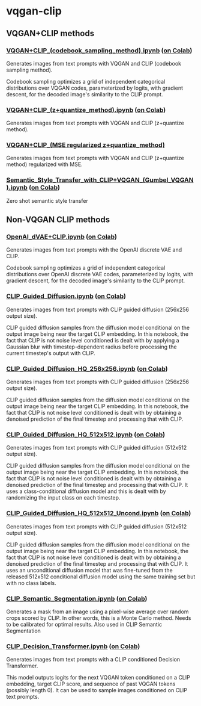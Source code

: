 # vqgan-clip

## VQGAN+CLIP methods

### [VQGAN+CLIP_(codebook_sampling_method).ipynb](https://github.com/EleutherAI/vqgan-clip/blob/main/VQGAN%2BCLIP_(codebook_sampling_method).ipynb) ([on Colab](https://colab.research.google.com/drive/15UwYDsnNeldJFHJ9NdgYBYeo6xPmSelP))

Generates images from text prompts with VQGAN and CLIP (codebook sampling method).

Codebook sampling optimizes a grid of independent categorical distributions over VQGAN codes, parameterized by logits, with gradient descent, for the decoded image's similarity to the CLIP prompt.

### [VQGAN+CLIP_(z+quantize_method).ipynb](https://github.com/EleutherAI/vqgan-clip/blob/main/VQGAN%2BCLIP_(z%2Bquantize_method).ipynb) ([on Colab](https://colab.research.google.com/drive/1L8oL-vLJXVcRzCFbPwOoMkPKJ8-aYdPN))

Generates images from text prompts with VQGAN and CLIP (z+quantize method).

### [VQGAN+CLIP_(MSE regularized z+quantize_method)](https://github.com/EleutherAI/vqgan-clip/blob/main/VQGAN%2BCLIP_(MSE%20regularized%20z%2Bquantize_method).ipynb)

Generates images from text prompts with VQGAN and CLIP (z+quantize method) regularized with MSE.

### [Semantic_Style_Transfer_with_CLIP+VQGAN_(Gumbel_VQGAN).ipynb](https://github.com/EleutherAI/vqgan-clip/blob/main/Semantic_Style_Transfer_with_CLIP%2BVQGAN_(Gumbel_VQGAN).ipynb) ([on Colab](https://colab.research.google.com/drive/1kNZYKlGRkkW4SDoawnq1ZoH0jhnX_jlV))

Zero shot semantic style transfer

## Non-VQGAN CLIP methods

### [OpenAI_dVAE+CLIP.ipynb](https://github.com/EleutherAI/vqgan-clip/blob/main/OpenAI_dVAE%2BCLIP.ipynb) ([on Colab](https://colab.research.google.com/drive/10DzGECHlEnL4oeqsN-FWCkIe_sq3wVqt))

Generates images from text prompts with the OpenAI discrete VAE and CLIP.

Codebook sampling optimizes a grid of independent categorical distributions over OpenAI discrete VAE codes, parameterized by logits, with gradient descent, for the decoded image's similarity to the CLIP prompt.

### [CLIP_Guided_Diffusion.ipynb](https://github.com/EleutherAI/vqgan-clip/blob/main/CLIP_Guided_Diffusion.ipynb) ([on Colab](https://colab.research.google.com/drive/1ED6_MYVXTApBHzQObUPaaMolgf9hZOOF))

Generates images from text prompts with CLIP guided diffusion (256x256 output size).

CLIP guided diffusion samples from the diffusion model conditional on the output image being near the target CLIP embedding. In this notebook, the fact that CLIP is not noise level conditioned is dealt with by applying a Gaussian blur with timestep-dependent radius before processing the current timestep's output with CLIP.

### [CLIP_Guided_Diffusion_HQ_256x256.ipynb](https://github.com/EleutherAI/vqgan-clip/blob/main/CLIP_Guided_Diffusion_HQ_256x256.ipynb) ([on Colab](https://colab.research.google.com/drive/12a_Wrfi2_gwwAuN3VvMTwVMz9TfqctNj))

Generates images from text prompts with CLIP guided diffusion (256x256 output size).

CLIP guided diffusion samples from the diffusion model conditional on the output image being near the target CLIP embedding. In this notebook, the fact that CLIP is not noise level conditioned is dealt with by obtaining a denoised prediction of the final timestep and processing that with CLIP.

### [CLIP_Guided_Diffusion_HQ_512x512.ipynb](https://github.com/EleutherAI/vqgan-clip/blob/main/CLIP_Guided_Diffusion_HQ_512x512.ipynb) ([on Colab](https://colab.research.google.com/drive/1V66mUeJbXrTuQITvJunvnWVn96FEbSI3))

Generates images from text prompts with CLIP guided diffusion (512x512 output size).

CLIP guided diffusion samples from the diffusion model conditional on the output image being near the target CLIP embedding. In this notebook, the fact that CLIP is not noise level conditioned is dealt with by obtaining a denoised prediction of the final timestep and processing that with CLIP. It uses a class-conditional diffusion model and this is dealt with by randomizing the input class on each timestep.

### [CLIP_Guided_Diffusion_HQ_512x512_Uncond.ipynb](https://github.com/EleutherAI/vqgan-clip/blob/main/CLIP_Guided_Diffusion_HQ_512x512_Uncond.ipynb) ([on Colab](https://colab.research.google.com/drive/1QBsaDAZv8np29FPbvjffbE1eytoJcsgA))

Generates images from text prompts with CLIP guided diffusion (512x512 output size).

CLIP guided diffusion samples from the diffusion model conditional on the output image being near the target CLIP embedding. In this notebook, the fact that CLIP is not noise level conditioned is dealt with by obtaining a denoised prediction of the final timestep and processing that with CLIP. It uses an unconditional diffusion model that was fine-tuned from the released 512x512 conditional diffusion model using the same training set but with no class labels.

### [CLIP_Semantic_Segmentation.ipynb](https://github.com/EleutherAI/vqgan-clip/blob/main/CLIP_Semantic_Segmentation.ipynb) ([on Colab](https://colab.research.google.com/drive/1BMfl0s0kdgQOTNfeJSF2n6x7Y4D3IyeZ))

Generates a mask from an image using a pixel-wise average over random crops scored by CLIP. In other words, this is a Monte Carlo method. Needs to be calibrated for optimal results. Also used in CLIP Semantic Segmentation

### [CLIP_Decision_Transformer.ipynb](https://github.com/EleutherAI/vqgan-clip/blob/main/CLIP_Decision_Transformer.ipynb) ([on Colab](https://colab.research.google.com/drive/1dFV3GCR5kasYiAl8Bl4fBlLOCdCfjufI))

Generates images from text prompts with a CLIP conditioned Decision Transformer.

This model outputs logits for the next VQGAN token conditioned on a CLIP embedding, target CLIP score, and sequence of past VQGAN tokens (possibly length 0). It can be used to sample images conditioned on CLIP text prompts.

